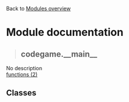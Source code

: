 Back to [Modules overview](https://github.com/pyrustic/codegame/blob/master/docs/modules/README.md)
  
# Module documentation
>## codegame.\_\_main\_\_
No description
<br>
[functions (2)](https://github.com/pyrustic/codegame/blob/master/docs/modules/content/codegame.__main__/functions.md)


## Classes

